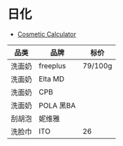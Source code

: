 # 日化

- [Cosmetic Calculator](http://checkcosmetic.net/)

| 品类   | 品牌      | 标价    |
| ------ | --------- | ------- |
| 洗面奶 | freeplus  | 79/100g |
| 洗面奶 | Elta MD   |         |
| 洗面奶 | CPB       |         |
| 洗面奶 | POLA 黑BA |         |
| 刮胡泡 | 妮维雅    |         |
| 洗脸巾 | ITO       | 26      |

